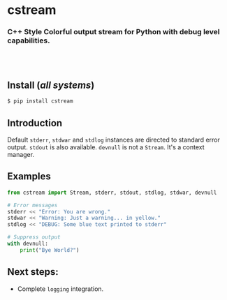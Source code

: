 # cstream
### C++ Style Colorful output stream for Python with debug level capabilities.

<br>
<br>

## Install (_all systems_)
```bash
$ pip install cstream
```

## Introduction
Default `stderr`, `stdwar` and `stdlog` instances are directed to standard error output. `stdout` is also available. `devnull` is not a `Stream`. It's a context manager.

## Examples
```python
from cstream import Stream, stderr, stdout, stdlog, stdwar, devnull

# Error messages
stderr << "Error: You are wrong."
stdwar << "Warning: Just a warning... in yellow."
stdlog << "DEBUG: Some blue text printed to stderr"

# Suppress output
with devnull:
    print("Bye World?")


```

## Next steps:
- Complete `logging` integration.